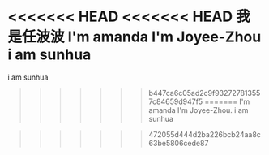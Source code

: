 <<<<<<< HEAD
<<<<<<< HEAD
我是任波波
I'm amanda
I'm Joyee-Zhou
i am sunhua
=======
i am sunhua
>>>>>>> b447ca6c05ad2c9f932727813557c84659d947f5
=======
I'm amanda
I'm Joyee-Zhou.
i am sunhua

>>>>>>> 472055d444d2ba226bcb24aa8c63be5806cede87
